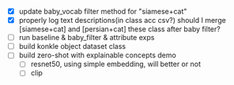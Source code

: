 - [x] update baby_vocab filter method for "siamese+cat"
- [x] properly log text descriptions(in class acc csv?)
        should I merge [siamese+cat] and [persian+cat] these class after baby filter?
- [ ] run baseline & baby_filter & attribute exps
- [ ] build konkle object dataset class
- [ ] build zero-shot with explainable concepts demo
    - [ ] resnet50, using simple embedding, will better or not
    - [ ] clip